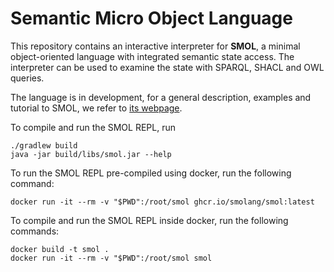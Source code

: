 # Semantic Micro Object Language

This repository contains an interactive interpreter for **SMOL**, a
minimal object-oriented language with integrated semantic state
access.  The interpreter can be used to examine the state with SPARQL,
SHACL and OWL queries.

The language is in development, for a general description, examples and tutorial to SMOL, we refer to [its webpage](https://smolang.org).


To compile and run the SMOL REPL, run
```
./gradlew build
java -jar build/libs/smol.jar --help
```

To run the SMOL REPL pre-compiled using docker, run the following command:
```
docker run -it --rm -v "$PWD":/root/smol ghcr.io/smolang/smol:latest
```

To compile and run the SMOL REPL inside docker, run the following commands:
```
docker build -t smol .
docker run -it --rm -v "$PWD":/root/smol smol
```
